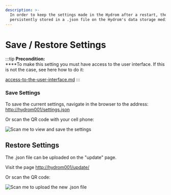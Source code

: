 ```yaml
---
description: >-
  In order to keep the settings made in the Hydrom after a restart, they are
  persistently stored in a .json file on the Hydrom's data storage medium.
---
```


# Save / Restore Settings




:::tip
**Precondition:**\
****To make this setting you must have access to the user interface. If this is not the case, see here how to do it:

[access-to-the-user-interface.md](../../getting-started/access-to-the-user-interface.md "mention")
:::

### Save Settings

To save the current settings, navigate in the browser to the address:\
[http://hydrom001/settings.json ](http://hydrom001/settings.json)

Or scan the QR code with your cell phone:

![Scan me to view and save the settings](../../.gitbook/assets/QR\_Settings.png)

## Restore Settings

The .json file can be uploaded on the "update" page.&#x20;

Visit the page [http://hydrom001/update/](http://hydrom001/update/)&#x20;

Or scan the QR code:

![Scan me to upload the new .json file](../../.gitbook/assets/QR\_Restore.png)
